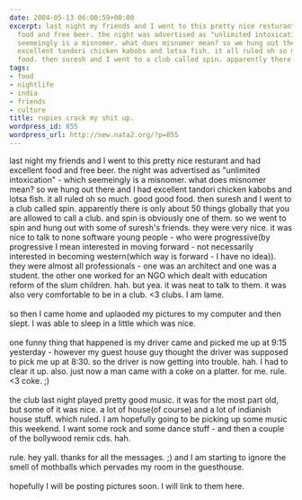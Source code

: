 ```yaml
---
date: 2004-05-13 06:00:59+00:00
excerpt: last night my friends and I went to this pretty nice resturant and had excellent
  food and free beer. the night was advertised as "unlimited intoxication" - which
  seemeingly is a misnomer. what does misnomer mean? so we hung out there and I had
  excellent tandori chicken kabobs and lotsa fish. it all ruled oh so much. good good
  food. then suresh and I went to a club called spin. apparently there is...
tags:
- food
- nightlife
- india
- friends
- culture
title: rupies crack my shit up.
wordpress_id: 855
wordpress_url: http://new.nata2.org/?p=855
---
```


last night my friends and I went to this pretty nice resturant and had excellent food and free beer. the night was advertised as "unlimited intoxication" - which seemeingly is a misnomer. what does misnomer mean? so we hung out there and I had excellent tandori chicken kabobs and lotsa fish. it all ruled oh so much. good good food. then suresh and I went to a club called spin. apparently there is only about 50 things globally that you are allowed to call a club. and spin is obviously one of them. so we went to spin and hung out with some of suresh's friends. they were very nice. it was nice to talk to none software young people - who were progressive(by progressive I mean interested in moving forward - not necessarily interested in becoming western(which way is forward - I have no idea)). they were almost all professionals - one was an architect and one was a student. the other one worked for an NGO which dealt with education reform of the slum children. hah. but yea. it was neat to talk to them. it was also very comfortable to be in a club. <3 clubs. I am lame. <br/><br/>so then I came home and uplaoded my pictures to my computer and then slept. I was able to sleep in a little which was nice. <Br><br/>one funny thing that happened is my driver came and picked me up at 9:15 yesterday - however my guest house guy thought the driver was supposed to pick me up at 8:30. so the driver is now getting into trouble. hah. I had to clear it up. also. just now a man came with a coke on a platter. for me. rule. <3 coke. ;) <br/><br/>the club last night played pretty good music. it was for the most part old, but some of it was nice. a lot of house(of course) and a lot of indianish house stuff. which ruled. I am hopefully going to be picking up some music this weekend. I want some rock and some dance stuff - and then a couple of the bollywood remix cds. hah. <br/><br/>rule. hey yall. thanks for all the messages.  ;) and I am starting to ignore the smell of mothballs which pervades my room in the guesthouse. <br/><br/>hopefully I will be posting pictures soon. I will link to them here.